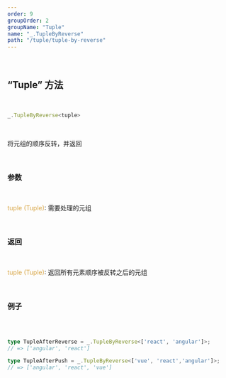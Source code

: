 ```yaml
---
order: 9
groupOrder: 2
groupName: "Tuple"
name: "_.TupleByReverse"
path: "/tuple/tuple-by-reverse"
---
```


<br/>

## “Tuple” 方法

<br/>

```typescript
_.TupleByReverse<tuple>
```

<br/>

将元组的顺序反转，并返回

<br/>

### 参数

<br/>

<font color="#d9a84a">tuple (Tuple)</font>: 需要处理的元组

<br/>

### 返回

<br/>

<font color="#d9a84a">tuple (Tuple)</font>: 返回所有元素顺序被反转之后的元组

<br/>

### 例子

<br/>

```typescript

type TupleAfterReverse = _.TupleByReverse<['react', 'angular']>;
// => ['angular', 'react']

type TupleAfterPush = _.TupleByReverse<['vue', 'react','angular']>;
// => ['angular', 'react', 'vue']
```
